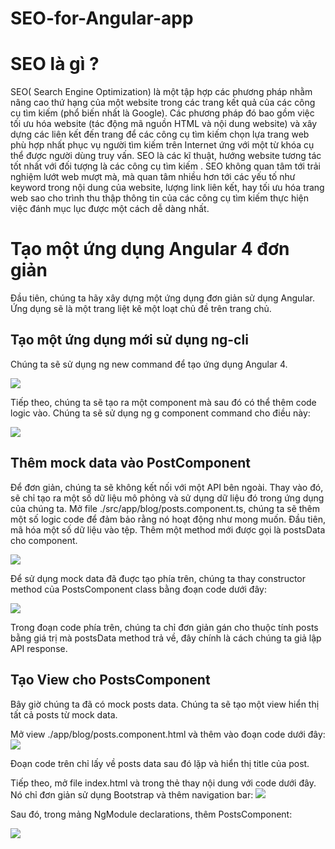 # SEO-for-Angular-app
<h1> SEO là gì ? </h1>
 SEO( Search Engine Optimization) là một tập hợp các phương pháp nhằm nâng cao thứ hạng của một website trong các trang kết quả của các công cụ tìm kiếm (phổ biến nhất là Google). Các phương pháp đó bao gồm việc tối ưu hóa website (tác động mã nguồn HTML và nội dung website) và xây dựng các liên kết đến trang để các công cụ tìm kiếm chọn lựa trang web phù hợp nhất phục vụ người tìm kiếm trên Internet ứng với một từ khóa cụ thể được người dùng truy vấn. SEO là các kĩ thuật, hướng website tương tác tốt nhất với đối tượng là các công cụ tìm kiếm . SEO không quan tâm tới trải nghiệm lướt web mượt mà, mà quan tâm nhiều hơn tới các yếu tố như keyword trong nội dung của website, lượng link liên kết, hay tối ưu hóa trang web sao cho trình thu thập thông tin của các công cụ tìm kiếm thực hiện việc đánh mục lục được một cách dễ dàng nhất. 
 
<h1> Tạo một ứng dụng Angular 4 đơn giản </h1>

Đầu tiên,  chúng ta hãy xây dựng một ứng dụng đơn giản sử dụng Angular. Ứng dụng sẽ là một trang liệt kê một loạt chủ đề trên trang chủ.

<h2>Tạo một ứng dụng mới sử dụng ng-cli</h2>

Chúng ta sẽ sử dụng ng new command để tạo ứng dụng Angular 4.<br>

<img src="https://i.imgur.com/Q6eI95d.png"><br>

Tiếp theo, chúng ta sẽ tạo ra một component mà sau đó có thể thêm code logic vào. Chúng ta sẽ sử dụng ng g component command cho điều này:

<img src="https://i.imgur.com/Fmo61G1.png"><br>

<h2>Thêm mock data vào PostComponent</h2>

Để đơn giản, chúng ta sẽ không kết nối với một API bên ngoài. Thay vào đó, sẽ chỉ tạo ra một số dữ liệu mô phỏng và sử dụng dữ liệu đó trong ứng dụng của chúng ta.
Mở file ./src/app/blog/posts.component.ts, chúng ta sẽ thêm một số logic code để đảm bảo rằng nó hoạt động như mong muốn. Đầu tiên, mã hóa một số dữ liệu vào tệp. Thêm một method mới được gọi là postsData cho component.

<img src="https://i.imgur.com/lmoXVr7.png"><br>

Để sử dụng mock data đã đuợc tạo phía trên, chúng ta thay constructor method của PostsComponent class bằng đoạn code dưới đây:

<img src="https://i.imgur.com/hn9Hine.png"><br>

Trong đoạn code phía trên, chúng ta chỉ đơn giản gán cho thuộc tính posts bằng giá trị mà postsData method trả về, đây chính là cách chúng ta giả lập API response.

<h2>Tạo View cho PostsComponent</h2>
Bây giờ chúng ta đã có mock posts data. Chúng ta sẽ tạo một view hiển thị tất cả posts từ mock data.

Mở view ./app/blog/posts.component.html và thêm vào đoạn code dưới đây:
<img src="https://i.imgur.com/lZiQMLw.png"><br>

Đoạn code trên chỉ lấy về posts data sau đó lặp và hiển thị title của post.

Tiếp theo, mở file index.html và trong thẻ <head> thay nội dung với code dưới đây. Nó chỉ đơn giản sử dụng Bootstrap và thêm navigation bar:
<img src="https://i.imgur.com/O6Fgw9r.png"><br> 
 
 Sau đó, trong mảng NgModule declarations, thêm PostsComponent:<br>
 
 <img src="https://i.imgur.com/rVEqeDh.png"><br> 
